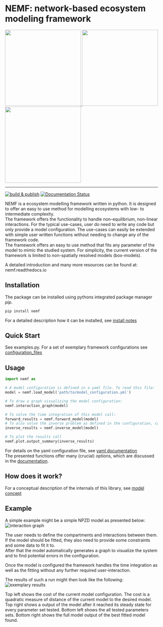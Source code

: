 # NEMF: network-based ecosystem modeling framework


<div class="row">

<a href=https://nemf.readthedocs.io/en/latest/introduction.html#network-and-forward>
<img src="doc/figures/model_graph_small_square.png" height="250" width="250">
</a>

<a href=https://nemf.readthedocs.io/en/latest/introduction.html#network-and-forward>
<img src="doc/figures/model_forecast_small_square.png" height="250" width="250">
</a>

<a href=https://nemf.readthedocs.io/en/latest/introduction.html#inverse-modelling>
<img src="doc/figures/model_fit_small_square.png" height="250" width="250">
</a>

</div>

---

[![build & publish](https://github.com/465b/nemf/workflows/build%20&%20publish/badge.svg)](https://pypi.org/project/nemf/)
[![Documentation Status](https://readthedocs.org/projects/nemf/badge/?version=latest)](https://nemf.readthedocs.io/en/latest/?badge=latest)

NEMF is a ecosystem modelling framework written in python.
It is designed to offer an easy to use method for modelling ecosystems with low- to intermediate complexity.  
The framework offers the functionality to handle non-equilibrium, non-linear interactions.
For the typical use-cases, user do need to write any code but only provide a model configuration.
The use-cases can easily be extended with simple user written functions without needing to change any of the framework code.  
The framework offers an easy to use method that fits any parameter of the model to mimic the studied system.
For simplicity, the current version of the framework is limited to non-spatially resolved models (box-models).

A detailed introduction and many more resources can be found at: nemf.readthedocs.io

## Installation

The package can be installed using pythons integrated package manager *pip*.
``` bash
pip install nemf
```
For a detailed description how it can be installed, see 
[install notes](https://nemf.readthedocs.io/en/latest/installation.html)

## Quick Start

See examples.py. For a set of exemplary framework configurations see 
[configuration_files](example_files/)


## Usage


``` python
import nemf as 

# A model configuration is defined in a yaml file. To read this file:
model = nemf.load_model('path/to/model_configuration.yml')

# To draw a graph visualizing the model configuration:
nemf.interaction_graph(model)

# To solve the time integration of this model call:
forward_results = nemf.forward_model(model)
# To also solve the inverse problem as defined in the configuration, call:
inverse_results = nemf.inverse_model(model)

# To plot the results call 
nemf.plot.output_summary(inverse_results)
```

For details on the yaml configuration file, see 
[yaml documentation](https://nemf.readthedocs.io/en/latest/manual/YAML.html)  
The presented functions offer many (crucial) options, which are discussed in 
the [documentation](https://nemf.readthedocs.io/en/latest/api.html).


## How does it work?

For a conceptual description of the internals of this library, see 
[model concept](https://nemf.readthedocs.io/en/latest/manual/concept.html)


## Example

A simple example might be a simple NPZD model as presented below:
![interaction graph](doc/figures/network_diagram.svg "Exemplary interaction graph")

The user needs to define the compartments and interactions between them.
If the model should be fitted, they also need to provide some constraints and some data to fit it to.  
After that the model automatically generates a graph to visualize the system and to find potential errors in the configuration.

Once the model is configured the framework handles the time integration as well as the fitting without any further required user-interaction.


The results of such a run might then look like the following:
![exemplary results](doc/figures/exemplary_results.svg "exemplary fit results")

Top left shows the cost of the current model configuration. The cost is a quadratic measure of distance of the current model to the desired model.
Top right shows a output of the model after it reached its steady state for every parameter set tested.
Bottom left shows the all tested parameters sets.
Bottom right shows the full model output of the best fitted model found.